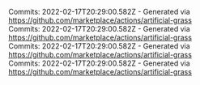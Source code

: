 Commits: 2022-02-17T20:29:00.582Z - Generated via https://github.com/marketplace/actions/artificial-grass
<br>
Commits: 2022-02-17T20:29:00.582Z - Generated via https://github.com/marketplace/actions/artificial-grass
<br>
Commits: 2022-02-17T20:29:00.582Z - Generated via https://github.com/marketplace/actions/artificial-grass
<br>
Commits: 2022-02-17T20:29:00.582Z - Generated via https://github.com/marketplace/actions/artificial-grass
<br>
